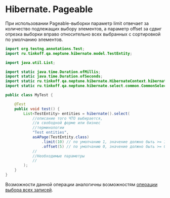 # Hibernate. Pageable

При использовании Pageable-выборки параметр limit отвечает за количество подлежащих выбору элементов, а
параметр offset за сдвиг отрезка выборки вправо относительно всех выбранных с сортировкой по умолчанию элементов.

```java
import org.testng.annotations.Test;
import ru.tinkoff.qa.neptune.hibernate.model.TestEntity;

import java.util.List;

import static java.time.Duration.ofMillis;
import static java.time.Duration.ofSeconds;
import static ru.tinkoff.qa.neptune.hibernate.HibernateContext.hibernate;
import static ru.tinkoff.qa.neptune.hibernate.select.common.CommonSelectStepFactory.asAPage;

public class MyTest {

    @Test
    public void test() {
        List<TestEntity> entities = hibernate().select(
            //описание того ЧТО выбирается,
            //в свободной форме или бизнес
            //терминологии
            "Test entities",
            asAPage(TestEntity.class)
                .limit(10) // по умолчанию 1, значение должно быть >= 1
                .offset(5) // по умолчанию 0, значение должно быть >= 0
            //
            //Необходимые параметры
            //
        );
    }
}
```

Возможности данной операции аналогичны возможностям [операции выбора всех записей](all.md).